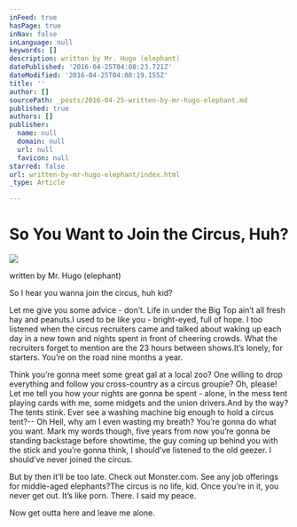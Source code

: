 ```yaml
---
inFeed: true
hasPage: true
inNav: false
inLanguage: null
keywords: []
description: written by Mr. Hugo (elephant)
datePublished: '2016-04-25T04:08:23.721Z'
dateModified: '2016-04-25T04:08:19.155Z'
title: ''
author: []
sourcePath: _posts/2016-04-25-written-by-mr-hugo-elephant.md
published: true
authors: []
publisher:
  name: null
  domain: null
  url: null
  favicon: null
starred: false
url: written-by-mr-hugo-elephant/index.html
_type: Article

---
```

# So You Want to Join the Circus, Huh?
![](https://s3-us-west-2.amazonaws.com/the-grid-img/p/41cf53437f57a1e2a622a989bd3ee67a34e6cca7.jpg)

written by Mr. Hugo (elephant)

So I hear you wanna join the circus, huh kid? 

Let me give you some advice - donʼt. Life in under the Big Top ainʼt all fresh hay and peanuts.I used to be like you - bright-eyed, full of hope. I too listened when the circus recruiters came and talked about waking up each day in a new town and nights spent in front of cheering crowds. What the recruiters forget to mention are the 23 hours between shows.Itʼs lonely, for starters. Youʼre on the road nine months a year. 

Think youʼre gonna meet some great gal at a local zoo? One willing to drop everything and follow you cross-country as a circus groupie? Oh, please! Let me tell you how your nights are gonna be spent - alone, in the mess tent playing cards with me, some midgets and the union drivers.And by the way? The tents stink. Ever see a washing machine big enough to hold a circus tent?-- Oh Hell, why am I even wasting my breath? Youʼre gonna do what you want. Mark my words though, five years from now youʼre gonna be standing backstage before showtime, the guy coming up behind you with the stick and youʼre gonna think, I shouldʼve listened to the old geezer. I shouldʼve never joined the circus. 

But by then itʼll be too late. Check out Monster.com. See any job offerings for middle-aged elephants?The circus is no life, kid. Once youʼre in it, you never get out. Itʼs like porn. There. I said my peace. 

Now get outta here and leave me alone.